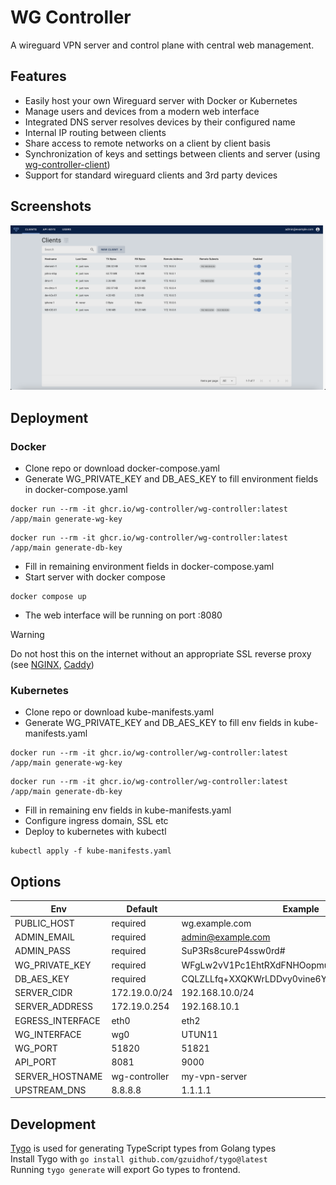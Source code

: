 # WG Controller

A wireguard VPN server and control plane with central web management.

## Features

- Easily host your own Wireguard server with Docker or Kubernetes
- Manage users and devices from a modern web interface
- Integrated DNS server resolves devices by their configured name
- Internal IP routing between clients
- Share access to remote networks on a client by client basis
- Synchronization of keys and settings between clients and server (using [wg-controller-client](https://github.com/wg-controller/wg-controller-client))
- Support for standard wireguard clients and 3rd party devices

## Screenshots

![Clients Page](/screenshot1.png?raw=true "Client Management Page")

## Deployment

### Docker

- Clone repo or download docker-compose.yaml
- Generate WG_PRIVATE_KEY and DB_AES_KEY to fill environment fields in docker-compose.yaml

```
docker run --rm -it ghcr.io/wg-controller/wg-controller:latest /app/main generate-wg-key
```

```
docker run --rm -it ghcr.io/wg-controller/wg-controller:latest /app/main generate-db-key
```

- Fill in remaining environment fields in docker-compose.yaml
- Start server with docker compose

```
docker compose up
```

- The web interface will be running on port :8080

> [!WARNING]
> Do not host this on the internet without an appropriate SSL reverse proxy (see [NGINX](https://hub.docker.com/_/nginx), [Caddy](https://caddyserver.com))

### Kubernetes

- Clone repo or download kube-manifests.yaml
- Generate WG_PRIVATE_KEY and DB_AES_KEY to fill env fields in kube-manifests.yaml

```
docker run --rm -it ghcr.io/wg-controller/wg-controller:latest /app/main generate-wg-key
```

```
docker run --rm -it ghcr.io/wg-controller/wg-controller:latest /app/main generate-db-key
```

- Fill in remaining env fields in kube-manifests.yaml
- Configure ingress domain, SSL etc
- Deploy to kubernetes with kubectl

```
kubectl apply -f kube-manifests.yaml
```

## Options

| Env              | Default       | Example                                      |
| ---------------- | ------------- | -------------------------------------------- |
| PUBLIC_HOST      | required      | wg.example.com                               |
| ADMIN_EMAIL      | required      | admin@example.com                            |
| ADMIN_PASS       | required      | SuP3Rs8cureP4ssw0rd#                         |
| WG_PRIVATE_KEY   | required      | WFgLw2vV1Pc1EhtRXdFNHOopmuNl9GZluRFhI73Mf2o= |
| DB_AES_KEY       | required      | CQLZLLfq+XXQKWrLDDvy0vine6Yil3SGxGJEUHK32yU= |
| SERVER_CIDR      | 172.19.0.0/24 | 192.168.10.0/24                              |
| SERVER_ADDRESS   | 172.19.0.254  | 192.168.10.1                                 |
| EGRESS_INTERFACE | eth0          | eth2                                         |
| WG_INTERFACE     | wg0           | UTUN11                                       |
| WG_PORT          | 51820         | 51821                                        |
| API_PORT         | 8081          | 9000                                         |
| SERVER_HOSTNAME  | wg-controller | my-vpn-server                                |
| UPSTREAM_DNS     | 8.8.8.8       | 1.1.1.1                                      |

## Development

[Tygo](https://github.com/gzuidhof/tygo) is used for generating TypeScript types from Golang types <br>
Install Tygo with `go install github.com/gzuidhof/tygo@latest` <br>
Running `tygo generate` will export Go types to frontend.
